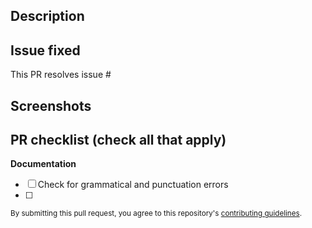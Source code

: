## Description
<!-- Give a brief description of your PR. Include any bugs you've solved or features you've added. -->

## Issue fixed
<!-- Include the issue number of the issue this PR is solving. You can also give a brief description of the issue if you didn't do so above. -->
This PR resolves issue #

## Screenshots
<!-- This section, while optional, is recommended to show off your changes! Include any screenshots or video recordings that show off the feature. -->

## PR checklist (check all that apply)
<!-- All of the checkboxes below, related to the PR, must be checked before it can be merged. -->

**Documentation**
- [ ] Check for grammatical and punctuation errors
- [ ] 

<sub>By submitting this pull request, you agree to this repository's <a href="/docs/pr_types.md">contributing guidelines</a>.</sub>